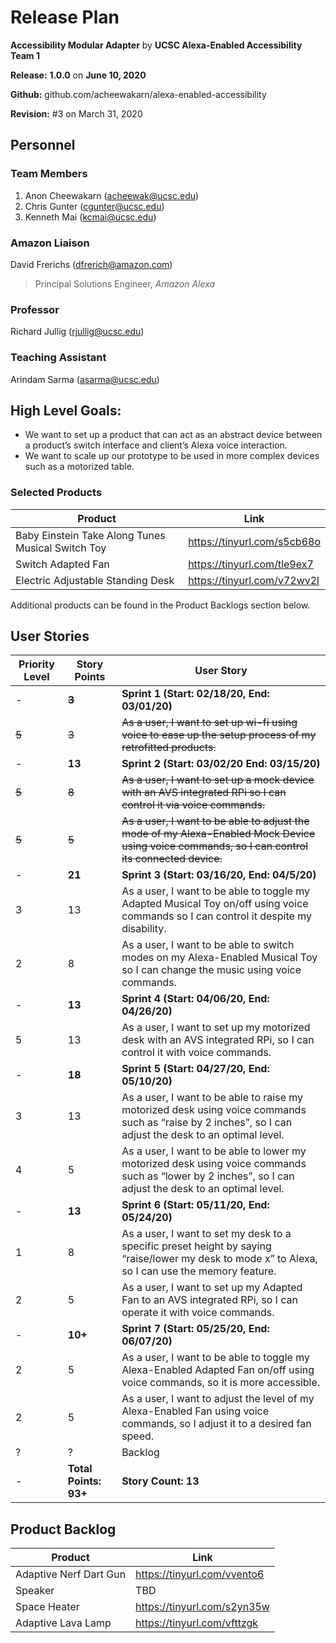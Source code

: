 # Release Plan
**Accessibility Modular Adapter** by  **UCSC Alexa-Enabled Accessibility Team 1**

**Release:** **1.0.0** on **June 10, 2020**

**Github:** github.com/acheewakarn/alexa-enabled-accessibility

**Revision:** #3 on March 31, 2020


## Personnel
### Team Members
1. Anon Cheewakarn (acheewak@ucsc.edu)
2. Chris Gunter (cgunter@ucsc.edu)
3. Kenneth Mai (kcmai@ucsc.edu)

### Amazon Liaison
David Frerichs (dfrerich@amazon.com)
>Principal Solutions Engineer, *Amazon Alexa*

### Professor
Richard Jullig (rjullig@ucsc.edu)

### Teaching Assistant
Arindam Sarma (asarma@ucsc.edu)

## High Level Goals:
* We want to set up a product that can act as an abstract device between a product’s switch interface and client’s Alexa voice interaction. 
* We want to scale up our prototype to be used in more complex devices such as a motorized table.

### Selected Products
|Product|Link|
|------|------|
|Baby Einstein Take Along Tunes Musical Switch Toy|https://tinyurl.com/s5cb68o|
|Switch Adapted Fan|https://tinyurl.com/tle9ex7|
|Electric Adjustable Standing Desk|https://tinyurl.com/v72wv2l|
  
Additional products can be found in the Product Backlogs section below.

## User Stories
|Priority Level|Story Points|User Story|
|------|------|------|
|-|**~~3~~**|**Sprint 1 (Start: 02/18/20, End: 03/01/20)**|
|~~5~~|~~3~~|~~As a user, I want to set up wi-fi using voice to ease up the setup process of my retrofitted products.~~|
|-|**13**|**Sprint 2 (Start: 03/02/20 End: 03/15/20)**|
|~~5~~|~~8~~|~~As a user, I want to set up a mock device with an AVS integrated RPi so I can control it via voice commands.~~|
|~~5~~|~~5~~|~~As a user, I want to be able to adjust the mode of my Alexa-Enabled Mock Device using voice commands, so I can control its connected device.~~|
|-|**21**|**Sprint 3 (Start: 03/16/20, End: 04/5/20)**|
|3|13|As a user, I want to be able to toggle my Adapted Musical Toy on/off using voice commands so I can control it despite my disability.|
|2|8|As a user, I want to be able to switch modes on my Alexa-Enabled Musical Toy so I can change the music using voice commands.|
|-|**13**|**Sprint 4 (Start: 04/06/20, End: 04/26/20)**|
|5|13|As a user, I want to set up my motorized desk with an AVS integrated RPi, so I can control it with voice commands.|
|-|**18**|**Sprint 5 (Start: 04/27/20, End: 05/10/20)**|
|3|13|As a user, I want to be able to raise my motorized desk using voice commands such as “raise by 2 inches”, so I can adjust the desk to an optimal level.|
|4|5|As a user, I want to be able to lower my motorized desk using voice commands such as “lower by 2 inches”, so I can adjust the desk to an optimal level.|
|-|**13**|**Sprint 6 (Start: 05/11/20, End: 05/24/20)**|
|1|8|As a user, I want to set my desk to a specific preset height by saying “raise/lower my desk to mode x” to Alexa, so I can use the memory feature.|
|2|5|As a user, I want to set up my Adapted Fan to an AVS integrated RPi, so I can operate it with voice commands.|
|-|**10+**|**Sprint 7 (Start: 05/25/20, End: 06/07/20)**|
|2|5|As a user, I want to be able to toggle my Alexa-Enabled Adapted Fan on/off using voice commands, so it is more accessible.|
|2|5|As a user, I want to adjust the level of my Alexa-Enabled Fan using voice commands, so I adjust it to a desired fan speed.|
|?|?| Backlog|
|-|**Total Points: 93+**|**Story Count: 13**|

## Product Backlog
|Product|Link|
|------|------|
|Adaptive Nerf Dart Gun|https://tinyurl.com/vvento6|
|Speaker|TBD|
|Space Heater|https://tinyurl.com/s2yn35w|
|Adaptive Lava Lamp|https://tinyurl.com/vfttzgk|
